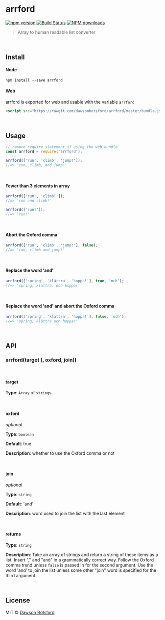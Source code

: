 # arrford
[![npm version](https://img.shields.io/npm/v/arrford.svg)](https://www.npmjs.com/package/arrford)
[![Build Status](https://travis-ci.org/dawsbot/arrford.svg?branch=master)](https://travis-ci.org/dawsbot/arrford)
[![NPM downloads](http://img.shields.io/npm/dm/arrford.svg?style=flat)](http://npmjs.org/arrford)

> Array to human readable list converter

<br>

## Install

#### Node

```
npm install --save arrford
```

#### Web

arrford is exported for web and usable with the variable `arrford`
```html
<script src="https://rawgit.com/dawsonbotsford/arrford/master/bundle.js"></script>
```

<br>

## Usage

```js
// remove require statement if using the web bundle
const arrford = require('arrford');

arrford(['run', 'climb', 'jump!']);
//=> 'run, climb, and jump!'
```

<br>

#### Fewer than 3 elements in array
```js
arrford(['run', 'climb!']);
//=> 'run and climb!'

arrford(['run!']);
//=> 'run!'
```

<br>

#### Abort the Oxford comma
```js
arrford(['run', 'climb', 'jump!'], false);
//=> 'run, climb and jump!'
```

<br>

#### Replace the word 'and'
```js
arrford(['spring', 'klättra', 'hoppa!'], true, 'och');
//=> 'spring, klättra, och hoppa!'
```

<br>

#### Replace the word 'and' and abort the Oxford comma
```js
arrford(['spring', 'klättra', 'hoppa!'], false, 'och');
//=> 'spring, klättra och hoppa!'
```

<br>

## API

### arrford(target [, oxford, join])

<br>

#### target

**Type**: `Array` of `string`s

<br>

#### oxford

*optional*

**Type**: `boolean`

**Default**: true

**Description**: whether to use the Oxford comma or not

<br>

#### join

*optional*

**Type**: `string`

**Default**: 'and'

**Description**: word used to join the list with the last element

<br>

#### returns

**Type**: `string`

**Description**: Take an array of strings and return a string of these items as a list. Insert "," and "and" in a grammatically correct way. Follow the Oxford comma trend unless `false` is passed in for the second argument. Use the word 'and' to join the list unless some other "join" word is specified for the third argument.

<br>

## License

MIT © [Dawson Botsford](http://dawsonbotsford.com)
